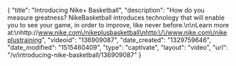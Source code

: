 {
    "title": "Introducing Nike+ Basketball",
    "description": "How do you measure greatness? NikeBasketball introduces technology that will enable you to see your game, in order to improve, like never before.\n\nLearn more at:\nhttp:\/\/www.nike.com\/nikeplusbasketball\nhttp:\/\/www.nike.com\/nikeplustraining",
    "videoid": "136909087",
    "date_created": "1329759646",
    "date_modified": "1515460409",
    "type": "captivate",
    "layout": "video",
    "url": "\/v\/introducing-nike-basketball\/136909087"
}